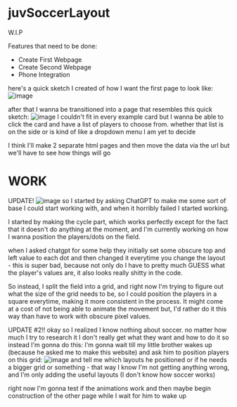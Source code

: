 # juvSoccerLayout
W.I.P

Features that need to be done:
- Create First Webpage
- Create Second Webpage
- Phone Integration

here's a quick sketch I created of how I want the first page to look like:
![image](https://github.com/user-attachments/assets/38a3acfd-dc87-4627-a2d5-0ccb76ee06ab)

after that I wanna be transitioned into a page that resembles this quick sketch:
![image](https://github.com/user-attachments/assets/86b8eea9-46e8-4097-8497-927e6c481ff9)
I couldn't fit in every example card but I wanna be able to click the card and have a list
of players to choose from. whether that list is on the side or is kind of like a dropdown menu I am yet to decide

I think I'll make 2 separate html pages and then move the data via the url but we'll have to see how things will go

WORK
=======================
UPDATE!
![image](https://github.com/user-attachments/assets/ae05b459-a396-4440-af98-8bbc615958cc)
so I started by asking ChatGPT to make me some sort of base I could start working with, and when it horribly failed I started working.

I started by making the cycle part, which works perfectly except for the fact that it doesn't do anything at the moment,
and I'm currently working on how I wanna position the players/dots on the field.

when I asked chatgpt for some help they initially set some obscure top and left value to each dot and then changed it everytime you change the layout - this is super bad,
because not only do I have to pretty much GUESS what the player's values are, it also looks really shitty in the code.

So instead, I split the field into a grid, and right now I'm trying to figure out what the size of the grid needs to be, so I could position the players in a square everytime, making it more consistent in the process.
It might come at a cost of not being able to animate the movement but, I'd rather do it this way than have to work with obscure pixel values.


UPDATE #2!!
okay so I realized I know nothing about soccer. no matter how much I try to research it I don't really get what they want and how to do it so instead I'm gonna do this:
I'm gonna wait till my little brother wakes up (because he asked me to make this website) and ask him to position players on this grid:
![image](https://github.com/user-attachments/assets/1b89cb4a-05cd-45d3-81e2-c8815d34a4e9)
and tell me which layouts he positioned or if he needs a bigger grid or something - that way I know I'm not getting anything wrong, and I'm only adding the useful layouts (I don't know how soccer works)

right now I'm gonna test if the animations work and then maybe begin construction of the other page while I wait for him to wake up


